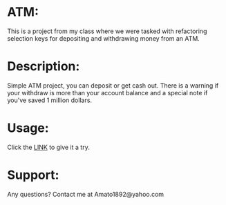 <h1>ATM:</h1> This is a project from my class where we were tasked with refactoring selection keys for depositing and withdrawing money from an ATM.  
<h1>Description:</h1> Simple ATM project, you can deposit or get cash out. There is a warning if your withdraw is more than your account balance and a special note if you've saved 1 million dollars.
<h1>Usage:</h1> Click the <a href= 'https://amato1891.github.io/atmmachine/'>LINK</a> to give it a try.
<h1>Support:</h1> Any questions? Contact me at Amato1892@yahoo.com

